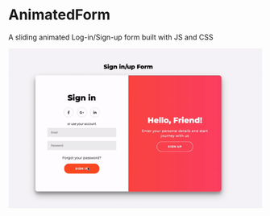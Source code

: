 # AnimatedForm
A sliding animated Log-in/Sign-up form built with JS and CSS

<img src="./Images/Animated-Signup.gif">
